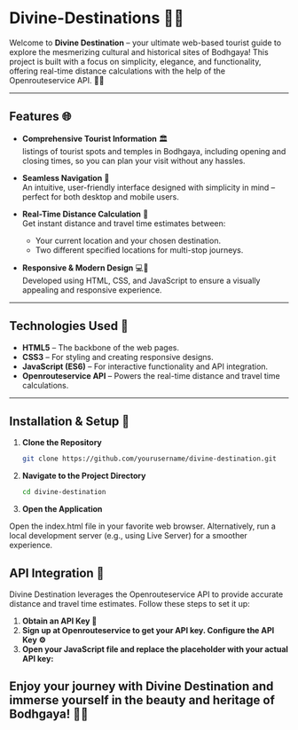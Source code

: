 # Divine-Destinations 🌟🕌

Welcome to **Divine Destination** – your ultimate web-based tourist guide to explore the mesmerizing cultural and historical sites of Bodhgaya! This project is built with a focus on simplicity, elegance, and functionality, offering real-time distance calculations with the help of the Openrouteservice API. 🚀✨

---


## Features 🌐

- **Comprehensive Tourist Information** 🏛️  
  listings of tourist spots and temples in Bodhgaya, including opening and closing times, so you can plan your visit without any hassles.

- **Seamless Navigation** 🧭  
  An intuitive, user-friendly interface designed with simplicity in mind – perfect for both desktop and mobile users.

- **Real-Time Distance Calculation** 📍  
  Get instant distance and travel time estimates between:
  - Your current location and your chosen destination.
  - Two different specified locations for multi-stop journeys.
  
- **Responsive & Modern Design** 💻📱  
  Developed using HTML, CSS, and JavaScript to ensure a visually appealing and responsive experience.

---

## Technologies Used 🔧

- **HTML5** – The backbone of the web pages.
- **CSS3** – For styling and creating responsive designs.
- **JavaScript (ES6)** – For interactive functionality and API integration.
- **Openrouteservice API** – Powers the real-time distance and travel time calculations.

---

## Installation & Setup 🚀

1. **Clone the Repository**

   ```bash
   git clone https://github.com/yourusername/divine-destination.git

2. **Navigate to the Project Directory**
   
   ```bash
   cd divine-destination

3.  **Open the Application**

Open the index.html file in your favorite web browser.
Alternatively, run a local development server (e.g., using Live Server) for a smoother experience.



## API Integration 🔌
Divine Destination leverages the Openrouteservice API to provide accurate distance and travel time estimates. Follow these steps to set it up:

1.    **Obtain an API Key 🔑**
2.    **Sign up at Openrouteservice to get your API key. Configure the API Key ⚙️**
3.    **Open your JavaScript file and replace the placeholder with your actual API key:**

   

## Enjoy your journey with Divine Destination and immerse yourself in the beauty and heritage of Bodhgaya! 🌄🙏

